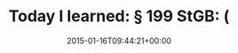 ---
retweeted: false
source: <a href="http://corebird.baedert.org" rel="nofollow">Corebird</a>
entities:
  hashtags: []
  symbols: []
  user_mentions:
  - name: Justillon.de
    screen_name: justillon
    indices:
    - '57'
    - '67'
    id_str: '2660665446'
    id: '2660665446'
  urls:
  - url: http://t.co/wZqCTcTaLE
    expanded_url: http://dejure.org/gesetze/StGB/199.html
    display_url: dejure.org/gesetze/StGB/1…
    indices:
    - '29'
    - '51'
display_text_range:
- '0'
- '68'
favorite_count: '1'
id_str: '556024146413780992'
truncated: false
retweet_count: '1'
id: '556024146413780992'
possibly_sensitive: false
created_at: Fri Jan 16 09:44:21 +0000 2015
favorited: false
full_text: 'Today I learned: § 199 StGB:  (via [@justillon](https://twitter.com/justillon))'
lang: en
quote_url: http://dejure.org/gesetze/StGB/199.html
tags:
- pesos:twitter
date: '2015-01-16T09:44:21+00:00'
src: https://twitter.com/bascht/status/556024146413780992
original_url: https://twitter.com/bascht/status/556024146413780992
type: twitter_tweet
text: 'Today I learned: § 199 StGB:  (via [@justillon](https://twitter.com/justillon))'
title: 'Today I learned: § 199 StGB:  ('

---